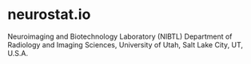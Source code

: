 # neurostat.io
Neuroimaging and Biotechnology Laboratory (NIBTL)  Department of Radiology and Imaging Sciences, University of Utah, Salt Lake City, UT, U.S.A.
